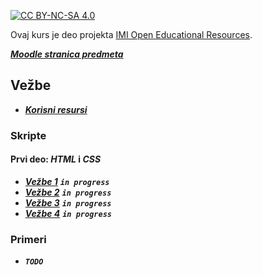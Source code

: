 [![CC BY-NC-SA 4.0][licence-shield]][licence]

Ovaj kurs je deo projekta [IMI Open Educational Resources](https://imioer.github.io).

[**_Moodle stranica predmeta_**](https://imi.pmf.kg.ac.rs/moodle/course/view.php?id=137)

## Vežbe

- [**_Korisni resursi_**](resursi/index.md)

### Skripte

#### Prvi deo: _HTML_ i _CSS_
- [**_Vežbe 1_**](vezbe/01.md) **_`in progress`_**
- [**_Vežbe 2_**](vezbe/02.md) **_`in progress`_**
- [**_Vežbe 3_**](vezbe/03.md) **_`in progress`_**
- [**_Vežbe 4_**](vezbe/04.md) **_`in progress`_**

### Primeri
- **_`TODO`_**

[licence]: http://creativecommons.org/licenses/by-nc-sa/4.0/
[licence-shield]: https://img.shields.io/badge/License-CC%20BY--NC--SA%204.0-lightgrey.svg